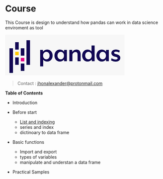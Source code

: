 # Course                                                                     
This Course is design to understand how pandas can work in data science enviroment as tool

![](https://github.com/JhonAlexanderBD/Course-in-Pandas/blob/main/images/pandas.jpg)

>   Contact :  jhonalexander@protonmail.com





****Table of Contents****

+ Introduction

+ Before start
    + [List and indexing](https://github.com/JhonAlexanderBD/Pandas/blob/main/Notebooks/list.ipynb)
    + series and index
    + dictinoary to data frame
    
+ Basic functions
    * Import and export 
    * types of variables
    * manipulate and understan a data frame 

+ Practical Samples
      



